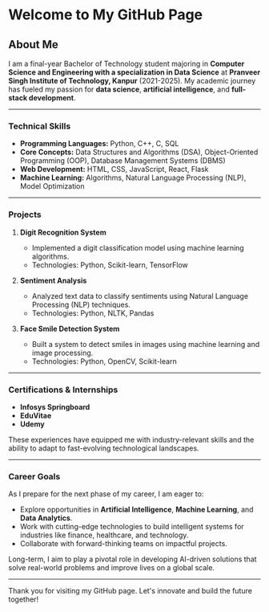 # Welcome to My GitHub Page

## About Me

I am a final-year Bachelor of Technology student majoring in **Computer Science and Engineering with a specialization in Data Science** at **Pranveer Singh Institute of Technology, Kanpur** (2021-2025). My academic journey has fueled my passion for **data science**, **artificial intelligence**, and **full-stack development**.

---

### Technical Skills
- **Programming Languages:** Python, C++, C, SQL
- **Core Concepts:** Data Structures and Algorithms (DSA), Object-Oriented Programming (OOP), Database Management Systems (DBMS)
- **Web Development:** HTML, CSS, JavaScript, React, Flask
- **Machine Learning:** Algorithms, Natural Language Processing (NLP), Model Optimization

---

### Projects
1. **Digit Recognition System**
   - Implemented a digit classification model using machine learning algorithms.
   - Technologies: Python, Scikit-learn, TensorFlow

2. **Sentiment Analysis**
   - Analyzed text data to classify sentiments using Natural Language Processing (NLP) techniques.
   - Technologies: Python, NLTK, Pandas

3. **Face Smile Detection System**
   - Built a system to detect smiles in images using machine learning and image processing.
   - Technologies: Python, OpenCV, Scikit-learn

---

### Certifications & Internships
- **Infosys Springboard**
- **EduVitae**
- **Udemy**

These experiences have equipped me with industry-relevant skills and the ability to adapt to fast-evolving technological landscapes.

---

### Career Goals
As I prepare for the next phase of my career, I am eager to:
- Explore opportunities in **Artificial Intelligence**, **Machine Learning**, and **Data Analytics**.
- Work with cutting-edge technologies to build intelligent systems for industries like finance, healthcare, and technology.
- Collaborate with forward-thinking teams on impactful projects.

Long-term, I aim to play a pivotal role in developing AI-driven solutions that solve real-world problems and improve lives on a global scale.

---

Thank you for visiting my GitHub page. Let's innovate and build the future together!

